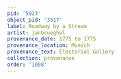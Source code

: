 ```yaml
---
pid: '5923'
object_pid: '3517'
label: Roadway by a Stream
artist: janbrueghel
provenance_date: 1775 to 1775
provenance_location: Munich
provenance_text: Electorial Gallery
collection: provenance
order: '1098'
---
```

